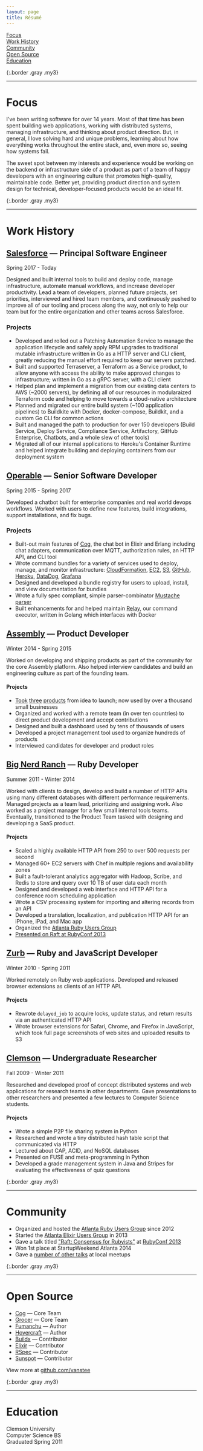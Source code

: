 ```yaml
---
layout: page
title: Résumé
---
```


[Focus](#focus)<br>
[Work History](#work-history)<br>
[Community](#community)<br>
[Open Source](#open-source)<br>
[Education](#education)<br>

{:.border .gray .my3}
* * *

# Focus

I've been writing software for over 14 years. Most of that time has been spent
building web applications, working with distributed systems, managing
infrastructure, and thinking about product direction. But, in general, I love
solving hard and unique problems, learning about how everything works
throughout the entire stack, and, even more so, seeing how systems fail.

The sweet spot between my interests and experience would be working on the
backend or infrastructure side of a product as part of a team of happy
developers with an engineering culture that promotes high-quality, maintainable
code. Better yet, providing product direction and system design for technical,
developer-focused products would be an ideal fit.

{:.border .gray .my3}
* * *

# Work History

## [Salesforce](https://salesforce.com) &mdash; Principal Software Engineer

Spring 2017 - Today

Designed and built internal tools to build and deploy code, manage
infrastructure, automate manual workflows, and increase developer productivity.
Lead a team of developers, planned future projects, set priorities, interviewed
and hired team members, and continuously pushed to improve all of our tooling
and process along the way, not only to help our team but for the entire
organization and other teams across Salesforce.

### Projects

* Developed and rolled out a Patching Automation Service to manage the
  application lifecycle and safely apply RPM upgrades to traditional mutable
  infrastructure written in Go as a HTTP server and CLI client, greatly
  reducing the manual effort required to keep our servers patched.
* Built and supported Terraserver, a Terraform as a Service product, to allow
  anyone with access the ability to make approved changes to infrastructure;
  written in Go as a gRPC server, with a CLI client
* Helped plan and implement a migration from our existing data centers to AWS
  (~2000 servers), by defining all of our resources in modularaized Terraform
  code and helping to move towards a cloud-native architecture
* Planned and migrated our entire build system (~100 application pipelines) to
  Buildkite with Docker, docker-compose, Buildkit, and a custom Go CLI for
  common actions
* Built and managed the path to production for over 150 developers (Build
  Service, Deploy Service, Compliance Service, Artifactory, GitHub Enterprise,
  Chatbots, and a whole slew of other tools)
* Migrated all of our internal applications to Heroku's Container Runtime and
  helped integrate building and deploying containers from our deployment system

## [Operable](https://operable.io) &mdash; Senior Software Developer

Spring 2015 - Spring 2017

Developed a chatbot built for enterprise companies and real world devops
workflows. Worked with users to define new features, build integrations,
support installations, and fix bugs.

### Projects

* Built-out main features of [Cog](https://github.com/operable/cog), the chat
  bot in Elixir and Erlang including chat adapters, communication over MQTT,
  authorization rules, an HTTP API, and CLI tool
* Wrote command bundles for a variety of services used to deploy, manage, and
  monitor infrastructure: [CloudFormation](https://github.com/cogcmd/aws-cfn),
  [EC2](https://github.com/cogcmd/aws-ec2),
  [S3](https://github.com/cogcmd/aws-s3),
  [GitHub](https://github.com/cogcmd/github),
  [Heroku](https://github.com/cogcmd/heroku),
  [DataDog](https://github.com/cogcmd/datadog),
  [Grafana](https://github.com/cogcmd/grafana)
* Designed and developed a bundle registry for users to upload, install, and
  view documentation for bundles
* Wrote a fully spec compliant, simple parser-combinator
  [Mustache parser](https://github.com/operable/fumanchu) 
* Built enhancements for and helped maintain
  [Relay](https://github.com/operable/go-relay), our command executor, written
  in Golang which interfaces with Docker

## [Assembly](http://assemblymade.com) &mdash; Product Developer

Winter 2014 - Spring 2015

Worked on developing and shipping products as part of the community for the
core Assembly platform. Also helped interview candidates and build an
engineering culture as part of the founding team.

#### Projects

* [Took](https://github.com/asm-helpful/helpful-web)
  [three](https://github.com/asm-products/firesize)
  [products](https://github.com/asm-products/signupsumo-web) from idea to
  launch; now used by over a thousand small businesses
* Organized and worked with a remote team (in over ten countries) to direct
  product development and accept contributions
* Designed and built a dashboard used by tens of thousands of users
* Developed a project management tool used to organize hundreds of products
* Interviewed candidates for developer and product roles

## [Big Nerd Ranch](https://www.bignerdranch.com) &mdash; Ruby Developer

Summer 2011 - Winter 2014

Worked with clients to design, develop and build a number of HTTP APIs using
many different databases with different performance requirements. Managed
projects as a team lead, prioritizing and assigning work. Also worked as a
project manager for a few small internal tools teams. Eventually, transitioned
to the Product Team tasked with designing and developing a SaaS product.

#### Projects

* Scaled a highly available HTTP API from 250 to over 500 requests per second
* Managed 60+ EC2 servers with Chef in multiple regions and availability zones
* Built a fault-tolerant analytics aggregator with Hadoop, Scribe, and Redis to
  store and query over 10 TB of user data each month
* Designed and developed a web interface and HTTP API for a conference room
  scheduling application
* Wrote a CSV processing system for importing and altering records from an API
* Developed a translation, localization, and publication HTTP API for an
  iPhone, iPad, and Mac app
* Organized the [Atlanta Ruby Users Group](https://www.meetup.com/atlantaruby/)
* [Presented on Raft at RubyConf 2013](https://www.youtube.com/watch?v=IsPxhZ2IsWw)

## [Zurb](http://zurb.com) &mdash; Ruby and JavaScript Developer

Winter 2010 - Spring 2011

Worked remotely on Ruby web applications. Developed and released browser
extensions as clients of an HTTP API.

#### Projects

* Rewrote `delayed_job` to acquire locks, update status, and return results via
  an authenticated HTTP API
* Wrote browser extensions for Safari, Chrome, and Firefox in JavaScript, which
  took full page screenshots of web sites and uploaded results to S3

## [Clemson](http://www.clemson.edu/cecas/departments/computing/index.html) &mdash; Undergraduate Researcher

Fall 2009 - Winter 2011

Researched and developed proof of concept distributed systems and web
applications for research teams in other departments. Gave presentations to
other researchers and presented a few lectures to Computer Science students.

#### Projects

* Wrote a simple P2P file sharing system in Python
* Researched and wrote a tiny distributed hash table script that communicated
  via HTTP
* Lectured about CAP, ACID, and NoSQL databases
* Presented on FUSE and meta-programming in Python
* Developed a grade management system in Java and Stripes for evaluating the
  effectiveness of quiz questions

{:.border .gray .my3}
* * *

# Community

* Organized and hosted the [Atlanta Ruby Users Group](https://www.meetup.com/atlantaruby/) since 2012
* Started the [Atlanta Elixir Users Group](https://www.meetup.com/atlantaelixir/) in 2013
* Gave a talk titled ["Raft: Consensus for Rubyists"](https://speakerdeck.com/vanstee/raft-consensus-for-rubyists) at [RubyConf 2013](https://www.youtube.com/watch?v=IsPxhZ2IsWw)
* Won 1st place at StartupWeekend Atlanta 2014
* Gave a [number of other talks](https://speakerdeck.com/vanstee) at local meetups

{:.border .gray .my3}
* * *

# Open Source

* [Cog](https://github.com/operable/cog/commits/master?author=vanstee) &mdash; Core Team
* [Grocer](https://github.com/grocer/grocer/commits/master?author=vanstee) &mdash; Core Team
* [Fumanchu](https://github.com/operable/fumanchu/commits/master?author=vanstee) &mdash; Author
* [Hovercraft](https://github.com/vanstee/hovercraft/commits/master?author=vanstee) &mdash; Author
* [Buildx](https://github.com/docker/buildx/commits?author=vanstee) &mdash; Contributor
* [Elixir](https://github.com/elixir-lang/elixir/commits/master?author=vanstee) &mdash; Contributor
* [RSpec](https://github.com/rspec/rspec-core/commits/master?author=vanstee) &mdash; Contributor
* [Sunspot](https://github.com/sunspot/sunspot/commits/master?author=vanstee) &mdash; Contributor

View more at [github.com/vanstee](https://github.com/vanstee)

{:.border .gray .my3}
* * *

# Education

Clemson University<br>
Computer Science BS<br>
Graduated Spring 2011<br>
